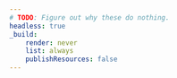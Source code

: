 ```yaml
---
# TODO: Figure out why these do nothing.
headless: true
_build:
    render: never
    list: always
    publishResources: false
---
```

